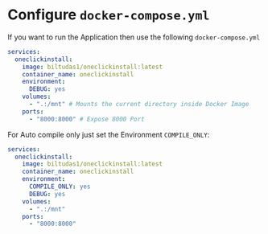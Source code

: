 # Configure `docker-compose.yml`

If you want to run the Application then use the following `docker-compose.yml`
```yml
services:
  oneclickinstall:
    image: biltudas1/oneclickinstall:latest
    container_name: oneclickinstall
    environment:
      DEBUG: yes
    volumes:
      - ".:/mnt" # Mounts the current directory inside Docker Image
    ports:
      - "8000:8000" # Expose 8000 Port
```

For Auto compile only just set the Environment `COMPILE_ONLY`:
```yml
services:
  oneclickinstall:
    image: biltudas1/oneclickinstall:latest
    container_name: oneclickinstall
    environment:
      COMPILE_ONLY: yes
      DEBUG: yes
    volumes:
      - ".:/mnt"
    ports:
      - "8000:8000"
```